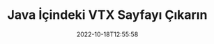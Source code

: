---
############################# Static ############################
layout: "auto-gen-merger"
date: 2022-10-18T12:55:58
draft: false
otherformats: mhtml odp ods odt one otp ott pdf pps ppsx ppt pptx rtf tex vdx vsdm

############################# Head ############################
head_title: "Java İçindeki VTX Sayfayı Çıkarın"
head_description: "Sayfaları bir VTX dosyasından Java içinde hızla çıkarın. Belge birleştirme API'sini kullanarak seçilen sayfaları içeren yeni belgeyi kaydedin."

############################# Header ############################
title: "Java İçindeki VTX Sayfayı Çıkarın"
description: "VTX Sayfalarını birkaç satır Java koduyla çıkarın."
bg_image: "https://cms.admin.containerize.com/templates/aspose/App_Themes/V3/images/bg/header1.png"
bg_overlay: false
button:
    enable: true
    icon: "fas fa-arrow-down"
    label: "Ücretsiz deneme sürümünü indirin"
    link: "https://downloads.groupdocs.com/merger/java"

############################# SubMenu ############################
submenu:
    enable: true

    left:
        img_alt: "GroupDocs.Merger for Java"
        image: "https://cms.admin.containerize.com/templates/groupdocs/images/product-logos/90x90-noborder/groupdocs-merger-java.png"
        product: "GroupDocs.Merger"
        platform: "Java"

    middle:
        button:

            # button loop
            - link: "https://apireference.groupdocs.com/merger/java"
              text: "API Referansı"

            # button loop
            - link: "https://github.com/groupdocs-merger"
              text: "Kod Örnekleri"

            # button loop
            - link: "https://products.groupdocs.app/merger/family"
              text: "Canlı Demolar"

            # button loop
            - link: "https://purchase.groupdocs.com/pricing/merger/java"
              text: "fiyatlandırma"

    right:
        link_download: "https://downloads.groupdocs.com/merger"
        link_learn: "https://docs.groupdocs.com/merger/java"
        link_buy: "https://purchase.groupdocs.com"

############################# About ############################
about:
    enable: true
    title: "GroupDocs.Merger for Java API'si hakkında"
    content: |
        [GroupDocs.Merger for Java](/tr/merger/java/), PDF, Microsoft Office (Word, Excel, PowerPoint) dahil olmak üzere çok çeşitli belge formatlarını güvenli bir şekilde birleştirme ve ayırma için basit bir çözüm sunar , OneNote), OpenDocument, HTML, resimler ve diğer birçok Java uygulamasında. Kodun yalnızca birkaç satırını ekleyerek, belgelerdeki sayfaların yönünü taşıma, kaldırma, döndürme, değiştirme, çıkarma veya değiştirme gibi çeşitli belge işlemlerini gerçekleştirin. Belgeleri birleştirme API'si, sayfadaki belge yapısını, biçimlendirmeyi ve içeriği analiz etmek için belge sayfalarının görüntü olarak önizlemesini de destekler.
        
        GroupDocs.Merger API, dosya sayfası çıkarma özelliklerine ihtiyaç duyan kurumsal çözümler için doğru bir seçimdir. Bu API'ler, J2SE 7.0 (1.7), J2SE 8.0 (1.8), Java 10 dahil olmak üzere tüm büyük işletim sistemlerinde ve platformlarda iyi bir şekilde desteklenir.

############################# Steps ############################
steps:
    enable: true
    title_left: "Java içindeki VTX Dosya Sayfalarını Çıkarın"
    content_left: |
        [GroupDocs.Merger for Java](/tr/merger/java}/), Java geliştiricilerinin bir VTX dosyasından istenen sayfaları çıkarmasını ve farklı kaydetmesini kolaylaştırır birkaç kolay adımı uygulayarak seçilen sayfaları içeren yeni bir dosya.
        
        * Ortaya çıkan belgede görünmesi gereken sayfa numaralarıyla **ExtractOptions**'ı başlatın.
        * Yeni **Birleşme** örneği oluşturun ve kaynak belge yolunu yapıcı parametresi olarak iletin.
        * **extractPages**'i arayın ve **ExtractOptions** nesnesini iletin.
        * **kaydet**'i arayın ve sonuçtaki belgeyi kaydetmek için dosya yolunu belirtin.

    title_right: "sistem gereksinimleri"
    content_right: |
        GroupDocs.Merger for Java API'leri, tüm büyük platformlarda ve işletim sistemlerinde desteklenir. Aşağıdaki kodu çalıştırmadan önce lütfen aşağıdaki ön koşulların sisteminizde kurulu olduğundan emin olun.

        * İşletim Sistemleri: Microsoft Windows, Linux, MacOS
        * Geliştirme Ortamları: NetBeans, IntelliJ IDEA, Eclipse
        * çerçeveler: J2SE 7.0 (1.7), J2SE 8.0 (1.8), Java 10
        * GroupDocs.Merger for Java ürününün en son sürümünü [Maven](https://repository.groupdocs.com/webapp/#/artifacts/browse/tree/General/repo/com/groupdocs/groupdocs-merger) adresinden indirin
         
    code: |
     {{% merger/additional-styles %}}
     {{< merger/code-merger title="Java örnek kodunu kullanarak VTX dosya sayfaları nasıl ayıklanır">}}

        ```java    
        // GroupDocs.Merger API'sini kullanarak VTX dosya sayfalarını çıkarın
        // Seçili sayfa numaralarıyla ExtractOptions sınıfını başlat
        ExtractOptions extractOptions = new ExtractOptions(new int[] { 2, 5 });

        // Giriş VTX belgesiyle Birleşmeyi Örneklendir
        Merger merger = new Merger("input.vtx");

        // ExtractPages yöntemini çağırın ve buna ExtractOptions nesnesini iletin
        merger.extractPages(extractOptions);
    
        // Çıktı belgesini ayıklanan sayfalarla kaydetmek için kaydetme yöntemini çağırın
        merger.save("output.vtx");
        ```
     {{< /merger/code-merger >}}

############################# Demos ############################
demos:
    enable: true
    title: "Canlı Demolar - Çevrimiçi VTX Sayfayı Çıkarın"
    content: |
       [GroupDocs.Merger Live Demos](https://products.groupdocs.app/splitter/extract-pages/vtx) web sitesini ziyaret ederek VTX dosya sayfalarını hemen çıkarın.
       Canlı demo aşağıdaki avantajlara sahiptir.
        
############################# About Formats ############################
about_formats:
    enable: true

############################# More Formats ############################
more_formats:
    enable: true
    title: "Sayfaları Diğer Belge Formatlarından Çıkarın"
    content: |
        Java, dosya biçimleri ve resimler için birleştirme ve bölme API'sini belgeler. Aşağıda belirtildiği gibi popüler dosya biçimlerinden bazılarını çıkarın.

############################# Back to top ###############################
back_to_top:
    enable: true
---